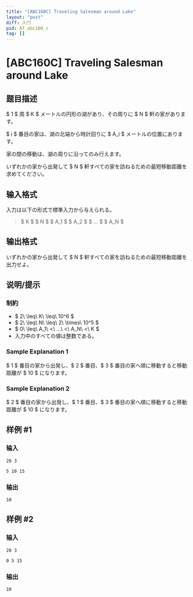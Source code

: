 ```yaml
---
title: "[ABC160C] Traveling Salesman around Lake"
layout: "post"
diff: 入门
pid: AT_abc160_c
tag: []
---
```


# [ABC160C] Traveling Salesman around Lake

## 题目描述

[problemUrl]: https://atcoder.jp/contests/abc160/tasks/abc160_c

$ 1 $ 周 $ K $ メートルの円形の湖があり、その周りに $ N $ 軒の家があります。

$ i $ 番目の家は、湖の北端から時計回りに $ A_i $ メートルの位置にあります。

家の間の移動は、湖の周りに沿ってのみ行えます。

いずれかの家から出発して $ N $ 軒すべての家を訪ねるための最短移動距離を求めてください。

## 输入格式

入力は以下の形式で標準入力から与えられる。

> $ K $ $ N $ $ A_1 $ $ A_2 $ $ ... $ $ A_N $

## 输出格式

いずれかの家から出発して $ N $ 軒すべての家を訪ねるための最短移動距離を出力せよ。

## 说明/提示

### 制約

- $ 2\ \leq\ K\ \leq\ 10^6 $
- $ 2\ \leq\ N\ \leq\ 2\ \times\ 10^5 $
- $ 0\ \leq\ A_1\ <\ ...\ <\ A_N\ <\ K $
- 入力中のすべての値は整数である。

### Sample Explanation 1

$ 1 $ 番目の家から出発し、$ 2 $ 番目、$ 3 $ 番目の家へ順に移動すると移動距離が $ 10 $ になります。

### Sample Explanation 2

$ 2 $ 番目の家から出発し、$ 1 $ 番目、$ 3 $ 番目の家へ順に移動すると移動距離が $ 10 $ になります。

## 样例 #1

### 输入

```
20 3
5 10 15
```

### 输出

```
10
```

## 样例 #2

### 输入

```
20 3
0 5 15
```

### 输出

```
10
```


